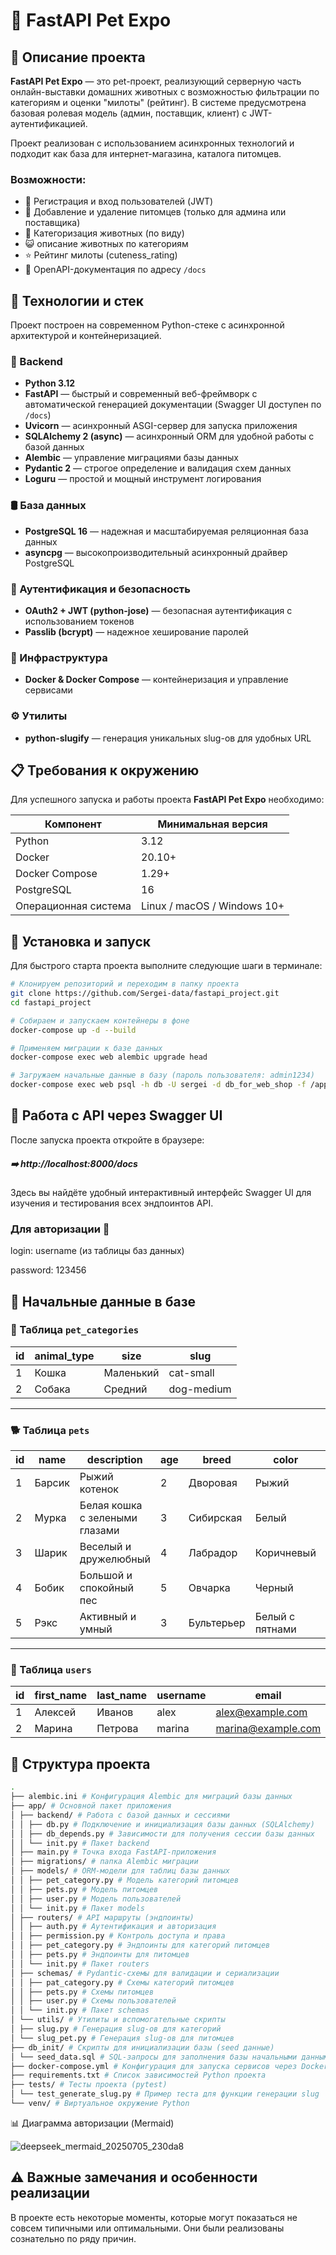 # 🐾 FastAPI Pet Expo

## 📝 Описание проекта

**FastAPI Pet Expo** — это pet-проект, реализующий серверную часть онлайн-выставки домашних животных с возможностью фильтрации по категориям и оценки "милоты" (рейтинг). В системе предусмотрена базовая ролевая модель (админ, поставщик, клиент) с JWT-аутентификацией.

Проект реализован с использованием асинхронных технологий и подходит как база для интернет-магазина, каталога питомцев.

### Возможности:
- 🔐 Регистрация и вход пользователей (JWT)
- 🐶 Добавление и удаление питомцев (только для админа или поставщика)
- 📂 Категоризация животных (по виду)
- 😺 описание животных по категориям
- ⭐ Рейтинг милоты (cuteness_rating)
- 📄 OpenAPI-документация по адресу `/docs`

## 🚀 Технологии и стек

Проект построен на современном Python-стеке с асинхронной архитектурой и контейнеризацией.

### 🔧 Backend
- **Python 3.12**  
- **FastAPI** — быстрый и современный веб-фреймворк с автоматической генерацией документации (Swagger UI доступен по `/docs`)  
- **Uvicorn** — асинхронный ASGI-сервер для запуска приложения  
- **SQLAlchemy 2 (async)** — асинхронный ORM для удобной работы с базой данных  
- **Alembic** — управление миграциями базы данных  
- **Pydantic 2** — строгое определение и валидация схем данных  
- **Loguru** — простой и мощный инструмент логирования  

### 🛢️ База данных
- **PostgreSQL 16** — надежная и масштабируемая реляционная база данных  
- **asyncpg** — высокопроизводительный асинхронный драйвер PostgreSQL  

### 🔐 Аутентификация и безопасность
- **OAuth2 + JWT (python-jose)** — безопасная аутентификация с использованием токенов  
- **Passlib (bcrypt)** — надежное хеширование паролей  

### 🐳 Инфраструктура
- **Docker & Docker Compose** — контейнеризация и управление сервисами  

### ⚙️ Утилиты
- **python-slugify** — генерация уникальных slug-ов для удобных URL  

## 📋 Требования к окружению

Для успешного запуска и работы проекта **FastAPI Pet Expo** необходимо:

| Компонент      | Минимальная версия |
|----------------|-------------------|
| Python         | 3.12              |
| Docker         | 20.10+            |
| Docker Compose | 1.29+             |
| PostgreSQL     | 16                |
| Операционная система | Linux / macOS / Windows 10+ |

## 🚀 Установка и запуск

Для быстрого старта проекта выполните следующие шаги в терминале:

```bash
# Клонируем репозиторий и переходим в папку проекта
git clone https://github.com/Sergei-data/fastapi_project.git
cd fastapi_project

# Собираем и запускаем контейнеры в фоне
docker-compose up -d --build

# Применяем миграции к базе данных
docker-compose exec web alembic upgrade head

# Загружаем начальные данные в базу (пароль пользователя: admin1234)
docker-compose exec web psql -h db -U sergei -d db_for_web_shop -f /app/db_init/seed_data.sql
```

## 📖 Работа с API через Swagger UI
После запуска проекта откройте в браузере:

##### ➡️ http://localhost:8000/docs

Здесь вы найдёте удобный интерактивный интерфейс Swagger UI для изучения и тестирования всех эндпоинтов API.

 ### Для авторизации 👤

login: username (из таблицы баз данных)

password: 123456

## 📂 Начальные данные в базе

### 🐾 Таблица `pet_categories`

| id  | animal_type | size      | slug       |
|------|-------------|-----------|------------|
| 1    | Кошка       | Маленький | cat-small  |
| 2    | Собака      | Средний   | dog-medium |

---

### 🐕 Таблица `pets`

| id  | name   | description               | age | breed      | color           | cuteness_rating | image_url                      | category_id | slug   |
|------|--------|---------------------------|-----|------------|-----------------|-----------------|-------------------------------|-------------|--------|
| 1    | Барсик | Рыжий котенок             | 2   | Дворовая   | Рыжий           | 8.5             | http://example.com/barsik.jpg | 1           | barsik |
| 2    | Мурка  | Белая кошка с зелеными глазами | 3   | Сибирская  | Белый           | 9.2             | http://example.com/murka.jpg  | 1           | murka  |
| 3    | Шарик  | Веселый и дружелюбный     | 4   | Лабрадор   | Коричневый      | 7.8             | http://example.com/sharik.jpg | 2           | sharik |
| 4    | Бобик  | Большой и спокойный пес   | 5   | Овчарка    | Черный          | 7.0             | http://example.com/bobik.jpg  | 2           | bobik  |
| 5    | Рэкс   | Активный и умный          | 3   | Бультерьер | Белый с пятнами | 8.0             | http://example.com/reks.jpg   | 2           | reks   |

---

### 👤 Таблица `users`

| id  | first_name | last_name | username | email              | hashed_password  | is_active | is_admin | is_supplier | is_customer |
|------|------------|-----------|----------|--------------------|------------------|-----------|----------|-------------|-------------|
| 1    | Алексей    | Иванов    | alex     | alex@example.com   | (хеш пароля)     | TRUE      | TRUE     | FALSE       | FALSE       |
| 2    | Марина     | Петрова   | marina   | marina@example.com | (хеш пароля)     | TRUE      | FALSE    | TRUE        | FALSE       |

## 📁 Структура проекта
```bash
.
├── alembic.ini # Конфигурация Alembic для миграций базы данных
├── app/ # Основной пакет приложения
│ ├── backend/ # Работа с базой данных и сессиями
│ │ ├── db.py # Подключение и инициализация базы данных (SQLAlchemy)
│ │ ├── db_depends.py # Зависимости для получения сессии базы данных
│ │ └── init.py # Пакет backend
│ ├── main.py # Точка входа FastAPI-приложения
│ ├── migrations/ # папка Alembic миграции
│ ├── models/ # ORM-модели для таблиц базы данных
│ │ ├── pet_category.py # Модель категорий питомцев
│ │ ├── pets.py # Модель питомцев
│ │ ├── user.py # Модель пользователей
│ │ └── init.py # Пакет models
│ ├── routers/ # API маршруты (эндпоинты)
│ │ ├── auth.py # Аутентификация и авторизация
│ │ ├── permission.py # Контроль доступа и права
│ │ ├── pet_category.py # Эндпоинты для категорий питомцев
│ │ ├── pets.py # Эндпоинты для питомцев
│ │ └── init.py # Пакет routers
│ ├── schemas/ # Pydantic-схемы для валидации и сериализации
│ │ ├── pat_category.py # Схемы категорий питомцев
│ │ ├── pets.py # Схемы питомцев
│ │ ├── user.py # Схемы пользователей
│ │ └── init.py # Пакет schemas
│ └── utils/ # Утилиты и вспомогательные скрипты
│ ├── slug.py # Генерация slug-ов для категорий
│ └── slug_pet.py # Генерация slug-ов для питомцев
├── db_init/ # Скрипты для инициализации базы (seed данные)
│ └── seed_data.sql # SQL-запросы для заполнения базы начальными данными
├── docker-compose.yml # Конфигурация для запуска сервисов через Docker Compose
├── requirements.txt # Список зависимостей Python проекта
├── tests/ # Тесты проекта (pytest)
│ └── test_generate_slug.py # Пример теста для функции генерации slug
└── venv/ # Виртуальное окружение Python
```

<summary>📊 Диаграмма авторизации (Mermaid)</summary>
 

![deepseek_mermaid_20250705_230da8](https://github.com/user-attachments/assets/d679516a-ef51-4c8e-b3af-4da06f4cfb2b)


## ⚠️ Важные замечания и особенности реализации

В проекте есть некоторые моменты, которые могут показаться не совсем типичными или оптимальными. Они были реализованы сознательно по ряду причин.
